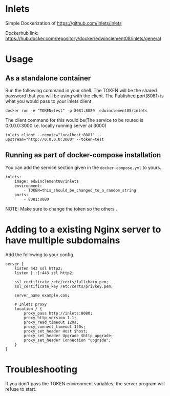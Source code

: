 # Inlets
Simple Dockerization of https://github.com/inlets/inlets

Dockerhub link: https://hub.docker.com/repository/docker/edwinclement08/inlets/general

# Usage

## As a standalone container

Run the following command in your shell. The TOKEN will be the shared password that you will be using with the client.
The Published port(8081) is what you would pass to your inlets client

`docker run -e "TOKEN=test" -p 8081:8080  edwinclement08/inlets`

The client command for this would be(The service to be routed is 0.0.0.0:3000 i.e. locally running server at 3000)

`inlets client --remote="localhost:8081" --upstream="http://0.0.0.0:3000" --token=test`

## Running as part of docker-compose installation
You can add the service section given in the `docker-compose.yml` to yours.

```
inlets:
    image: edwinclement08/inlets
    environment:
        - TOKEN=this_should_be_changed_to_a_random_string
    ports: 
        - 8081:8080
```

NOTE: Make sure to change the token so the others .

# Adding to a existing Nginx server to have multiple subdomains 

Add the following to your config

```
server {
    listen 443 ssl http2;
    listen [::]:443 ssl http2;

    ssl_certificate /etc/certs/fullchain.pem;
    ssl_certificate_key /etc/certs/privkey.pem;

    server_name example.com;

    # Inlets proxy
    location / {
        proxy_pass http://inlets:8080;
        proxy_http_version 1.1;
        proxy_read_timeout 120s;
        proxy_connect_timeout 120s;
        proxy_set_header Host $host;
        proxy_set_header Upgrade $http_upgrade;
        proxy_set_header Connection "upgrade";
    }
}
```

# Troubleshooting

If you don't pass the TOKEN environment variables, the server program will refuse to start.
